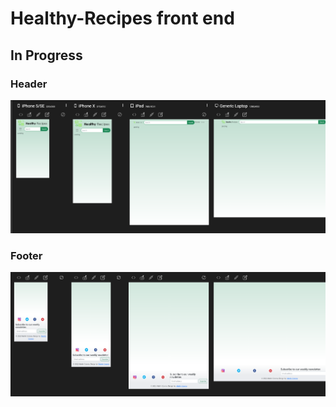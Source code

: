 # Healthy-Recipes front end
## In Progress
### Header
<img src="s1.PNG" alt="mern" style="zoom: 67%;" />

### Footer
<img src="s2.PNG" alt="mern" style="zoom: 67%;" />
